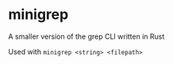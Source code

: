 # minigrep

A smaller version of the grep CLI written in Rust

Used with `minigrep <string> <filepath>`
